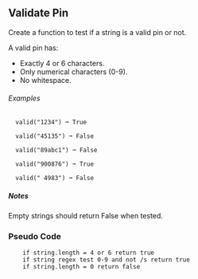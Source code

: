 ## Validate Pin

Create a function to test if a string is a valid pin or not.

A valid pin has:
- Exactly 4 or 6 characters.
- Only numerical characters (0-9).
- No whitespace.

###### Examples
```
  valid("1234") ➞ True

  valid("45135") ➞ False

  valid("89abc1") ➞ False

  valid("900876") ➞ True

  valid(" 4983") ➞ False
```  

##### Notes
Empty strings should return False when tested.

### Pseudo Code
```
    if string.length = 4 or 6 return true
    if string regex test 0-9 and not /s return true 
    if string.length = 0 return false
``` 